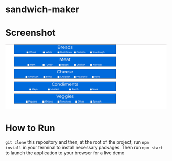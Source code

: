 # sandwich-maker

# Screenshot
![alt text](https://github.com/HeathJHMoore/sandwich-maker/blob/master/Screen%20Shot%202019-06-15%20at%209.41.06%20AM.png)

# How to Run

`git clone` this repository and then, at the root of the project, run `npm install` in your terminal to install necessary packages. Then run `npm start` to launch the application to your browser for a live demo
